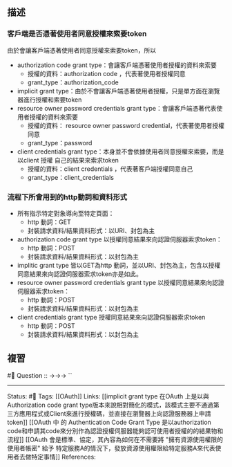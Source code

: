 
## 描述


### 客戶端是否憑著使用者同意授權來索要token


由於會讓客戶端憑著使用者同意授權來索要token，所以
- authorization code grant type：會讓客戶端憑著使用者授權的資料來索要
	- 授權的資料：authorization code ，代表著使用者授權同意
	- grant_type：authorization_code
-  implicit grant type：由於不會讓客戶端憑著使用者授權，只是單方面在瀏覽器進行授權和索要token
- resource owner password credentials grant type：會讓客戶端憑著代表使用者授權的資料來索要
	- 授權的資料： resource owner password credential，代表著使用者授權同意
	- grant_type：password
- client credentials grant type：本身並不會依據使用者同意授權來索要，而是以client 授權 自己的結果來索求token
	- 授權的資料：client credentials ，代表著客戶端授權同意自己
	- grant_type：client_credentials

### 流程下所會用到的http動詞和資料形式

- 所有指示特定對象導向至特定頁面：
	- http 動詞：GET
	- 封裝請求資料/結果資料形式：以URI、封包為主
- authorization code grant type 以授權同意結果來向認證伺服器索求token：
	- http 動詞：POST
	- 封裝請求資料/結果資料形式：以封包為主
- implitic grant type 皆以GET為http 動詞，並以URI、封包為主，包含以授權同意結果來向認證伺服器索求token亦是如此。
- resource owner password credentials grant type 以授權同意結果來向認證伺服器索求token：
	- http 動詞：POST
	- 封裝請求資料/結果資料形式：以封包為主
- client credentials grant type 授權同意結果來向認證伺服器索求token
	- http 動詞：POST
	- 封裝請求資料/結果資料形式：以封包為主



## 複習

#🧠 Question :: ->->-> ``







---
Status: #🌱 
Tags:
[[OAuth]]
Links:
[[implicit grant type 在OAuth 上是以與Authorization code grant type版本來說相對簡化的模式，該模式主要不通過第三方應用程式或Client來進行授權碼，並直接在瀏覽器上向認證服務器上申請token]]
[[OAuth 中 的 Authentication Code Grant Type 是以authorization code和申請其code來分別作為認證授權伺服器能夠認可使用者授權的的結果物和流程]]
[[OAuth 會是標準、協定，其內容為如何在不需要將 "擁有資源使用權限的使用者帳密" 給予 特定服務A的情況下，發放資源使用權限給特定服務A來代表使用者去做特定事情]]
References: